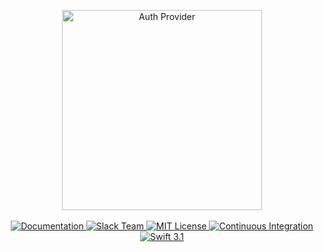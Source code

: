 <p align="center">
    <img src="https://cloud.githubusercontent.com/assets/1342803/24793690/44126c56-1b83-11e7-99de-d9ed72dab9c7.png" width="320" alt="Auth Provider">
    <br>
    <br>
    <a href="https://docs.vapor.codes/2.0/auth/package/">
        <img src="http://img.shields.io/badge/read_the-docs-92A8D1.svg" alt="Documentation">
    </a>
    <a href="http://vapor.team">
        <img src="http://vapor.team/badge.svg" alt="Slack Team">
    </a>
    <a href="LICENSE">
        <img src="http://img.shields.io/badge/license-MIT-brightgreen.svg" alt="MIT License">
    </a>
    <a href="https://circleci.com/gh/vapor/auth-provider">
        <img src="https://circleci.com/gh/vapor/auth-provider.svg?style=shield" alt="Continuous Integration">
    </a>
    <a href="https://swift.org">
        <img src="http://img.shields.io/badge/swift-3.1-brightgreen.svg" alt="Swift 3.1">
    </a>
</p>